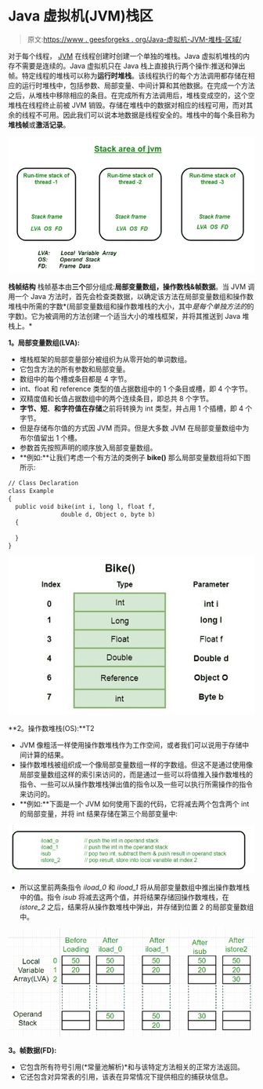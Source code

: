 # Java 虚拟机(JVM)栈区

> 原文:[https://www . geesforgeks . org/Java-虚拟机-JVM-堆栈-区域/](https://www.geeksforgeeks.org/java-virtual-machine-jvm-stack-area/)

对于每个线程， [JVM](https://www.geeksforgeeks.org/jvm-works-jvm-architecture/) 在线程创建时创建一个单独的堆栈。Java 虚拟机堆栈的内存不需要是连续的。Java 虚拟机只在 Java 栈上直接执行两个操作:推送和弹出帧。特定线程的堆栈可以称为**运行时堆栈**。该线程执行的每个方法调用都存储在相应的运行时堆栈中，包括参数、局部变量、中间计算和其他数据。在完成一个方法之后，从堆栈中移除相应的条目。在完成所有方法调用后，堆栈变成空的，这个空堆栈在线程终止前被 JVM 销毁。存储在堆栈中的数据对相应的线程可用，而对其余的线程不可用。因此我们可以说本地数据是线程安全的。堆栈中的每个条目称为**堆栈帧**或**激活记录**。

![Java-Stack](img/3797209c3bec82462adb90f7d2521bb3.png)

**栈帧结构**
栈帧基本由**三个**部分组成:**局部变量数组，操作数栈&帧数据**。当 JVM 调用一个 Java 方法时，首先会检查类数据，以确定该方法在局部变量数组和操作数堆栈中所需的字数*(局部变量数组和操作数堆栈的大小，其中*是每个单独方法的*的字数)。它为被调用的方法创建一个适当大小的堆栈框架，并将其推送到 Java 堆栈上。*

**1。局部变量数组(LVA):**

*   堆栈框架的局部变量部分被组织为从零开始的单词数组。
*   它包含方法的所有参数和局部变量。
*   数组中的每个槽或条目都是 4 字节。
*   int、float 和 reference 类型的值占据数组中的 1 个条目或槽，即 4 个字节。
*   双精度值和长值占据数组中的两个连续条目，即总共 8 个字节。
*   **字节、短**、**和字符值在存储**之前将转换为 int 类型，并占用 1 个插槽，即 4 个字节。
*   但是存储布尔值的方式因 JVM 而异。但是大多数 JVM 在局部变量数组中为布尔值留出 1 个槽。
*   参数首先按照声明的顺序放入局部变量数组。
*   **例如:**让我们考虑一个有方法的类例子 **bike()** 那么局部变量数组将如下图所示:

```
// Class Declaration
class Example
{
  public void bike(int i, long l, float f, 
               double d, Object o, byte b)
  {

  } 
}     
```

![Local Variable Array for bike()](img/3199d4981c0c65fd3b265c674424239a.png)

**2。操作数堆栈(OS):**T2

*   JVM 像粗活一样使用操作数堆栈作为工作空间，或者我们可以说用于存储中间计算的结果。
*   操作数堆栈被组织成一个像局部变量数组一样的字数组。但这不是通过使用像局部变量数组这样的索引来访问的，而是通过一些可以将值推入操作数堆栈的指令、一些可以从操作数堆栈弹出值的指令以及一些可以执行所需操作的指令来访问的。
*   **例如:**下面是一个 JVM 如何使用下面的代码，它将减去两个包含两个 int 的局部变量，并将 int 结果存储在第三个局部变量中:

![Assembly Code Instruction for Operand Stack](img/4b56a933c2f0338de6ca8bb70fa7157e.png)

*   所以这里前两条指令 *iload_0* 和 *iload_1* 将从局部变量数组中推出操作数堆栈中的值。指令 *isub* 将减去这两个值，并将结果存储回操作数堆栈，在 *istore_2* 之后，结果将从操作数堆栈中弹出，并存储到位置 2 的局部变量数组中。

![Working of LVA and OS](img/c80f92ca349d1ce86e484e6a9b32f6d1.png)

**3。帧数据(FD):**

*   它包含所有符号引用(*常量池解析)*和与该特定方法相关的正常方法返回。
*   它还包含对异常表的引用，该表在异常情况下提供相应的捕获块信息。